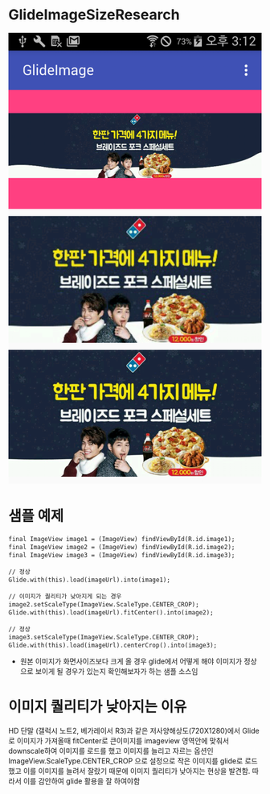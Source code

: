 # GlideImageSizeResearch
![alt tag](images/device-2017-01-19-151221.png)
# 샘플 예제
```
final ImageView image1 = (ImageView) findViewById(R.id.image1);
final ImageView image2 = (ImageView) findViewById(R.id.image2);
final ImageView image3 = (ImageView) findViewById(R.id.image3);
        
// 정상 
Glide.with(this).load(imageUrl).into(image1);

// 이미지가 퀄리티가 낮아지게 되는 경우 
image2.setScaleType(ImageView.ScaleType.CENTER_CROP);
Glide.with(this).load(imageUrl).fitCenter().into(image2);

// 정상 
image3.setScaleType(ImageView.ScaleType.CENTER_CROP);
Glide.with(this).load(imageUrl).centerCrop().into(image3);
```
* 원본 이미지가 화면사이즈보다 크게 올 경우 glide에서 어떻게 해야 이미지가 정상으로 보이게 될 경우가 있는지 확인해보자가 하는 샘플 소스임 

# 이미지 퀄리티가 낮아지는 이유
HD 단말 (갤럭시 노트2, 베가레이서 R3)과 같은 저사양해상도(720X1280)에서 Glide로 이미지가 가져올때 fitCenter로 큰이미지를 imageview 영역안에 맞춰서 downscale하여 이미지를 로드를 했고 이미지를 늘리고 자르는 옵션인 
ImageView.ScaleType.CENTER_CROP 으로 설정으로 작은 이미지를 glide로 로드했고 이를 이미지를 늘려서 잘랐기 때문에 이미지 퀄리티가 낮아지는 현상을 발견함. 
따라서 이를 감안하여 glide 활용을 잘 하여야함 

